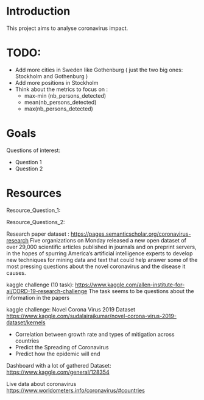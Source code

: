 # Introduction 

This project aims to analyse coronavirus impact. 

# TODO:
* Add more cities in Sweden like Gothenburg ( just the two big ones: Stockholm and Gothenburg ) 
* Add more positions in Stockholm  
* Think about the metrics to focus on : 
    * max-min (nb_persons_detected) 
    * mean(nb_persons_detected)
    * max(nb_persons_detected) 


# Goals 

Questions of interest: 

* Question 1 
* Question 2 

# Resources  

Resource_Question_1: 

Resource_Questions_2: 




Research paper dataset :
https://pages.semanticscholar.org/coronavirus-research
Five organizations on Monday released a new open dataset of over 29,000 scientific articles published in journals and on preprint servers, in the hopes of spurring America’s artificial intelligence experts to develop new techniques for mining data and text that could help answer some of the most pressing questions about the novel coronavirus and the disease it causes.

kaggle challenge (10 task):
https://www.kaggle.com/allen-institute-for-ai/CORD-19-research-challenge
The task seems to be questions about the information in the papers



kaggle challenge:
Novel Corona Virus 2019 Dataset
https://www.kaggle.com/sudalairajkumar/novel-corona-virus-2019-dataset/kernels
-	Correlation between growth rate and types of mitigation across countries
-	Predict the Spreading of Coronavirus
-	Predict how the epidemic will end

Dashboard with a lot of gathered Dataset:
https://www.kaggle.com/general/128354



Live data about coronavirus
https://www.worldometers.info/coronavirus/#countries
